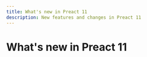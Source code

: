 ```yaml
---
title: What's new in Preact 11
description: New features and changes in Preact 11
---
```


# What's new in Preact 11
